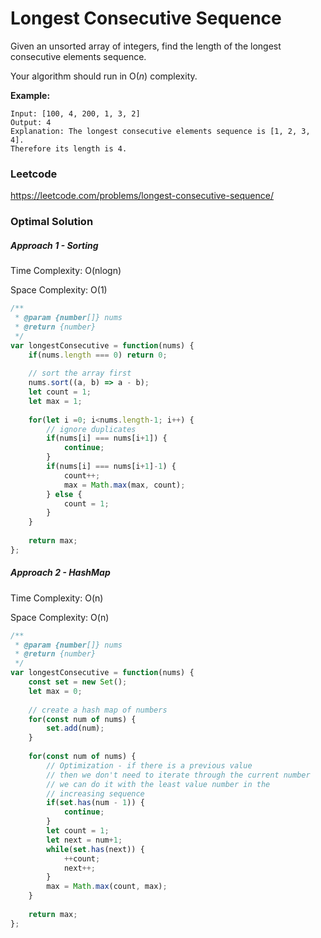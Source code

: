 # Longest Consecutive Sequence

Given an unsorted array of integers, find the length of the longest consecutive elements sequence.

Your algorithm should run in O(*n*) complexity.

**Example:**

```
Input: [100, 4, 200, 1, 3, 2]
Output: 4
Explanation: The longest consecutive elements sequence is [1, 2, 3, 4]. 
Therefore its length is 4.
```



### Leetcode

https://leetcode.com/problems/longest-consecutive-sequence/



### Optimal Solution

##### Approach 1 - Sorting

Time Complexity: O(nlogn)

Space Complexity: O(1)

```js
/**
 * @param {number[]} nums
 * @return {number}
 */
var longestConsecutive = function(nums) {
    if(nums.length === 0) return 0;
    
    // sort the array first
    nums.sort((a, b) => a - b);
    let count = 1;
    let max = 1;
    
    for(let i =0; i<nums.length-1; i++) {
        // ignore duplicates
        if(nums[i] === nums[i+1]) {
            continue;
        }
        if(nums[i] === nums[i+1]-1) {
            count++;
            max = Math.max(max, count);
        } else {
            count = 1;
        }
    }
    
    return max;
};
```



##### Approach 2 - HashMap

Time Complexity: O(n)

Space Complexity: O(n)

```js
/**
 * @param {number[]} nums
 * @return {number}
 */
var longestConsecutive = function(nums) {
    const set = new Set();
    let max = 0;
    
    // create a hash map of numbers
    for(const num of nums) {
        set.add(num);
    }
    
    for(const num of nums) {
        // Optimization - if there is a previous value 
        // then we don't need to iterate through the current number
        // we can do it with the least value number in the
        // increasing sequence
        if(set.has(num - 1)) {
            continue;
        }
        let count = 1;
        let next = num+1;
        while(set.has(next)) {
            ++count;
            next++;
        }
        max = Math.max(count, max);
    }
    
    return max;
};
```


